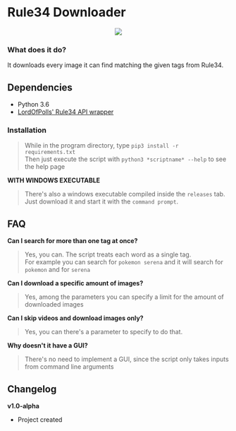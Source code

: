 # Rule34 Downloader
<div style="text-align: center">
  <img src="https://rule34.xxx/images/header2.png"/>
</div>

### What does it do?
It downloads every image it can find matching the given tags from Rule34.

## Dependencies
- Python 3.6
- [LordOfPolls' Rule34 API wrapper](https://github.com/LordOfPolls/Rule34-API-Wrapper)

### Installation
> While in the program directory, type `pip3 install -r requirements.txt`  
> Then just execute the script with `python3 *scriptname* --help` to see the help page

**WITH WINDOWS EXECUTABLE**  
> There's also a windows executable compiled inside the `releases` tab. Just download it and 
> start it with the `command prompt`.

## FAQ
**Can I search for more than one tag at once?**
> Yes, you can. The script treats each word as a single tag.  
> For example you can search for `pokemon serena` and it will
> search for `pokemon` and for `serena`

**Can I download a specific amount of images?**
> Yes, among the parameters you can specify a limit for the amount
> of downloaded images

**Can I skip videos and download images only?**
> Yes, you can there's a parameter to specify to do that.

**Why doesn't it have a GUI?**
> There's no need to implement a GUI, since the script only
> takes inputs from command line arguments

## Changelog
**v1.0-alpha**
- Project created
